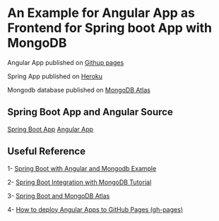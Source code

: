 # An Example for Angular App as Frontend for Spring boot App with MongoDB  

Angular App published on [Githup pages](https://mhdbashar.github.io/angular-App/tutorials)

Spring App published on [Heroku](https://anasisnotavailable.herokuapp.com/swagger-ui.html)

Mongodb database published on [MongoDB Atlas](https://cloud.mongodb.com/)

## Spring Boot App and Angular Source 
[Spring Boot App](https://github.com/mhdbashar/springboot-angula-heroku)
[Angular App](https://github.com/mhdbashar/angular-App)
## Useful Reference

1- [Spring Boot with Angular and Mongodb Example](https://www.bezkoder.com/angular-12-spring-boot-mongodb/)

2- [Spring Boot Integration with MongoDB Tutorial](https://www.mongodb.com/compatibility/spring-boot)

3- [Spring Boot and MongoDB Atlas](https://mnnk.medium.com/spring-boot-and-mongodb-atlas-a2df466e8949)

4- [How to deploy Angular Apps to GitHub Pages (gh-pages)](https://medium.com/tech-insights/how-to-deploy-angular-apps-to-github-pages-gh-pages-896c4e10f9b4)

